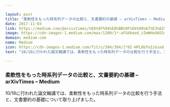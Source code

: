 ```yaml
---

layout: post
title: "柔軟性をもった時系列データの比較と、文書要約の基礎 – arXivTimes – Medium"
date: 2017-11-03
link: https://medium.com/@arxivtimes/%E6%9F%94%E8%BB%9F%E6%80%A7%E3%82%92%E3%82%82%E3%81%A3%E3%81%9F%E6%99%82%E7%B3%BB%E5%88%97%E3%83%87%E3%83%BC%E3%82%BF%E3%81%AE%E6%AF%94%E8%BC%83%E3%81%A8-%E6%96%87%E6%9B%B8%E8%A6%81%E7%B4%84%E3%81%AE%E5%9F%BA%E7%A4%8E-628e4799533c?source=rss------machine_learning-5
image: https://cdn-images-1.medium.com/max/1200/1*-aFGdkead_zImWHoOAS5rw.png
domain: medium.com
name: Medium
icon: https://cdn-images-1.medium.com/fit/c/304/304/1*8I-HPL0bfoIzGied-dzOvA.png
text: "10/18に行われた論文輪講では、柔軟性をもった時系列データの比較を行う手法と、文書要約の基礎について取り上げました。"

---
```


### 柔軟性をもった時系列データの比較と、文書要約の基礎 – arXivTimes – Medium

10/18に行われた論文輪講では、柔軟性をもった時系列データの比較を行う手法と、文書要約の基礎について取り上げました。